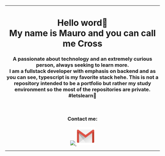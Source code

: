 <hr>

<h1 align="center">Hello word👋<br>My name is Mauro and you can call me Cross</h1>
<h3 align="center">A passionate about technology and an extremely curious person, always seeking to learn more.<br>I am a fullstack developer with emphasis on backend and as you can see, typescript is my favorite stack hehe. This is not a repository intended to be a portfolio but rather my study environment so the most of the repositories are private.<br> #letslearn🚀</h3><br>
<h3 align="center">Contact me:</h3>
<div align="center">
  <a href="https://www.linkedin.com/in/mauro-domingues">
    <img src="https://img.icons8.com/fluent/48/000000/linkedin.png" height="60">
  </a>
  <a href="mailto:maurinho.villa@hotmail.com">
    <img src="https://github.com/Mauro-Domingues/Mauro-Domingues-portifolio/blob/main/images/email-icon.png?raw=true" height="60">
  </a>
</div><hr>
